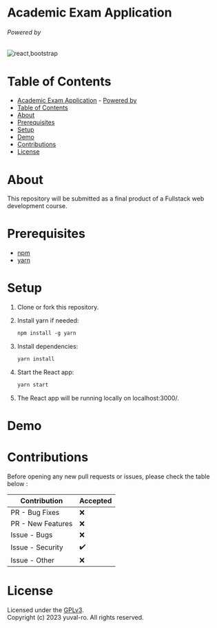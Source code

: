 # Academic Exam Application

<!-- {project logo}

<img src="./.github/assets/logo.png"/> -->

###### Powered by
![react,bootstrap](https://skillicons.dev/icons?i=react,bootstrap)


# Table of Contents
- [Academic Exam Application](#Academic-Exam-Application)
          - [Powered by](#powered-by)
- [Table of Contents](#table-of-contents)
- [About](#about)
- [Prerequisites](#prerequisites)
- [Setup](#setup)
- [Demo](#demo)
- [Contributions](#contributions)
- [License](#license)


# About
This repository will be submitted as a final product of a Fullstack web development course.

# Prerequisites
- [npm](https://www.npmjs.com/)
- [yarn](https://yarnpkg.com/)

# Setup
1. Clone or fork this repository.
1. Install yarn if needed:
    ```ps
    npm install -g yarn
    ```

1. Install dependencies:  
    ```ps
    yarn install
    ```

2. Start the React app:  
    ```ps
    yarn start
    ```
3. The React app will be running locally on localhost:3000/.

# Demo

<!-- {image / gif / link to a demo of the project}

<img src="./.github/assets/demo.png"/> -->


# Contributions

Before opening any new pull requests or issues, please check the table below :

| Contribution      | Accepted |
| ----------------- | -------- |
| PR - Bug Fixes    | ❌        |
| PR - New Features | ❌        |
| Issue - Bugs      | ❌        |
| Issue - Security  | ✔️        |
| Issue - Other     | ❌        |

# License
Licensed under the [GPLv3](./LICENSE).  
Copyright (c) 2023 yuval-ro. All rights reserved.
